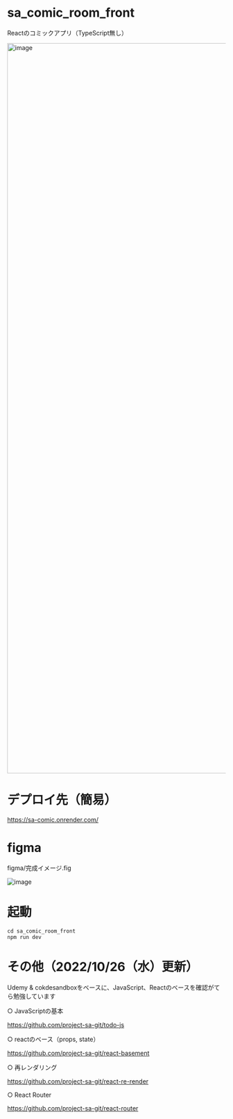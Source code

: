 # sa_comic_room_front
Reactのコミックアプリ（TypeScript無し）

<img width="1680" alt="image" src="https://user-images.githubusercontent.com/50135286/188881033-0c25f684-490a-4ea0-bd29-7c9e6eae1cf5.png">

# デプロイ先（簡易）
https://sa-comic.onrender.com/

# figma
figma/完成イメージ.fig

![image](https://user-images.githubusercontent.com/50135286/184522343-f577b224-4831-468b-a8d3-14735607281c.png)

# 起動

```
cd sa_comic_room_front
npm run dev
```

# その他（2022/10/26（水）更新）
Udemy & cokdesandboxをベースに、JavaScript、Reactのベースを確認がてら勉強しています

○ JavaScriptの基本

https://github.com/project-sa-git/todo-js

○ reactのベース（props, state）

https://github.com/project-sa-git/react-basement

○ 再レンダリング

https://github.com/project-sa-git/react-re-render

○ React Router

https://github.com/project-sa-git/react-router

